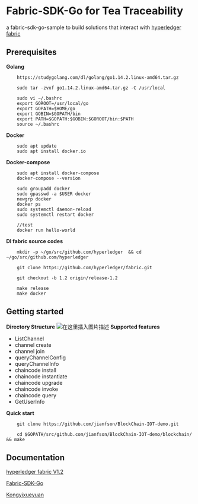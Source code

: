 # Fabric-SDK-Go for Tea Traceability

a fabric-sdk-go-sample to build solutions that interact with [hyperledger fabric](http://hyperledger-fabric.readthedocs.io/en/latest/)

## Prerequisites

**Golang**


		https://studygolang.com/dl/golang/go1.14.2.linux-amd64.tar.gz

		sudo tar -zvxf go1.14.2.linux-amd64.tar.gz -C /usr/local

		sudo vi ~/.bashrc
		export GOROOT=/usr/local/go
		export GOPATH=$HOME/go
		export GOBIN=$GOPATH/bin
		export PATH=$GOPATH:$GOBIN:$GOROOT/bin:$PATH
		source ~/.bashrc

**Docker**

		sudo apt update
		sudo apt install docker.io

**Docker-compose**

		sudo apt install docker-compose
		docker-compose --version
		
		sudo groupadd docker
		sudo gpasswd -a $USER docker
		newgrp docker
		docker ps
		sudo systemctl daemon-reload
		sudo systemctl restart docker	

		//test 
		docker run hello-world

**Dl fabric source codes**

		mkdir -p ~/go/src/github.com/hyperledger  && cd ~/go/src/github.com/hyperledger
		
		git clone https://github.com/hyperledger/fabric.git 

		git checkout -b 1.2 origin/release-1.2

		make release
		make docker

## Getting started
**Directory Structure**
![在这里插入图片描述](https://img-blog.csdnimg.cn/20200608174324548.png?x-oss-process=image/watermark,type_ZmFuZ3poZW5naGVpdGk,shadow_10,text_aHR0cHM6Ly9ibG9nLmNzZG4ubmV0L1RCQmV0dGVy,size_16,color_FFFFFF,t_70)
**Supported features**
- ListChannel
- channel create
- channel join
- queryChannelConfig
- queryChannelInfo
- chaincode install
- chaincode instantiate
- chaincode upgrade
- chaincode invoke
- chaincode query
- GetUserInfo

**Quick start**
		
		git clone https://github.com/jianfson/BlockChain-IOT-demo.git

		cd $GOPATH/src/github.com/jianfson/BlockChain-IOT-demo/blockchain/ && make

## Documentation

[hyperledger fabric V1.2](https://hyperledger-fabric.readthedocs.io/en/release-1.2/)

[Fabric-SDK-Go](https://github.com/hyperledger/fabric-sdk-go)

[Kongyixueyuan](https://github.com/kevin-hf/kongyixueyuan)
